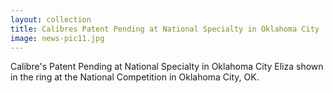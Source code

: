 ```yaml
---
layout: collection
title: Calibres Patent Pending at National Specialty in Oklahoma City
image: news-pic11.jpg
---
```

Calibre's Patent Pending at National Specialty in Oklahoma City
 Eliza shown in the ring at the National Competition in Oklahoma City, OK. 
